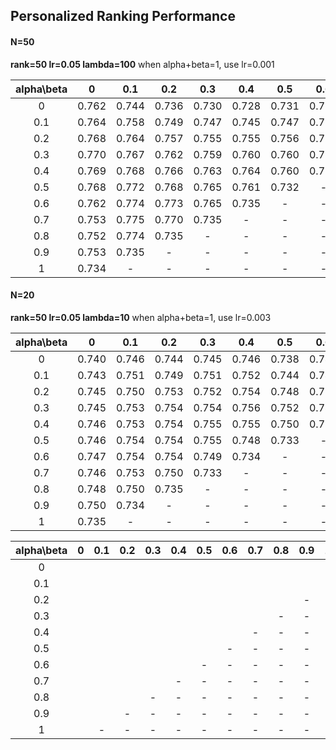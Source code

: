 
## Personalized Ranking Performance 
 
#### N=50 
 
 **rank=50 lr=0.05 lambda=100**  when alpha+beta=1, use lr=0.001

|alpha\beta| 0     |  0.1  |	0.2  |	0.3  |  0.4  |	0.5  |	0.6  |  0.7  |	0.8  |  0.9  |	 1   |
  |:---:  | :---: | :---: | :---: | :---: | :---: | :---: | :---: | :---: | :---: | :---: | :---: |
  |    0   | 0.762 | 0.744 | 0.736 | 0.730 | 0.728 | 0.731 | 0.723 | 0.718 | 0.712 | 0.650 | 0.518 |
  |   0.1  | 0.764 | 0.758 | 0.749 | 0.747 | 0.745 | 0.747 | 0.750 | 0.744 | 0.737 | 0.678 | - | 
  |   0.2  | 0.768 | 0.764 | 0.757 | 0.755 | 0.755 | 0.756 | 0.756 | 0.757 | 0.710 | - | - |
  |   0.3  | 0.770 | 0.767 | 0.762 | 0.759 | 0.760 | 0.760 | 0.758 | 0.715 | - | - | - |
  |   0.4  | 0.769 | 0.768 | 0.766 | 0.763 | 0.764 | 0.760 | 0.725 | - | - | - | - |
  |   0.5  | 0.768 | 0.772 | 0.768 | 0.765 | 0.761 | 0.732 | - | - | - | - | - |
  |   0.6  | 0.762 | 0.774 | 0.773 | 0.765 | 0.735 | - | - | - | - | - | - |
  |   0.7  | 0.753 | 0.775 | 0.770 | 0.735 | - | - | - | - | - | - | - |
  |   0.8  | 0.752 | 0.774 | 0.735 | - | - | - | - | - | - | - | - |
  |   0.9  | 0.753 | 0.735 | - | - | - | - | - | - | - | - | - |
  |    1   | 0.734 | - | - | - | - | - | - | - | - | - | - |

#### N=20

  **rank=50 lr=0.05 lambda=10**  when alpha+beta=1, use lr=0.003
 
|alpha\beta| 0     |  0.1  |	0.2  |	0.3  |  0.4  |	0.5  |	0.6  |  0.7  |	0.8  |  0.9  |	 1   |
  |:---:  | :---: | :---: | :---: | :---: | :---: | :---: | :---: | :---: | :---: | :---: | :---: |
  |    0   | 0.740 | 0.746 | 0.744 | 0.745 | 0.746 | 0.738 | 0.740 | 0.743 | 0.745 | 0.711 | 0.542  |
  |   0.1  | 0.743 | 0.751 | 0.749 | 0.751 | 0.752 | 0.744 | 0.745 | 0.749 | 0.729 | 0.721 | - | 
  |   0.2  | 0.745 | 0.750 | 0.753 | 0.752 | 0.754 | 0.748 | 0.751 | 0.742 | 0.729 | - | - |
  |   0.3  | 0.745 | 0.753 | 0.754 | 0.754 | 0.756 | 0.752 | 0.746 | 0.730 | - | - | - |
  |   0.4  | 0.746 | 0.753 | 0.754 | 0.755 | 0.755 | 0.750 | 0.731 | - | - | - | - |
  |   0.5  | 0.746 | 0.754 | 0.754 | 0.755 | 0.748 | 0.733 | - | - | - | - | - |
  |   0.6  | 0.747 | 0.754 | 0.754 | 0.749 | 0.734 | - | - | - | - | - | - |
  |   0.7  | 0.746 | 0.753 | 0.750 | 0.733 | - | - | - | - | - | - | - |
  |   0.8  | 0.748 | 0.750 | 0.735 | - | - | - | - | - | - | - | - |
  |   0.9  | 0.750 | 0.734 | - | - | - | - | - | - | - | - | - |
  |    1   | 0.735 | - | - | - | - | - | - | - | - | - | - |
  
  
  
|alpha\beta| 0     |  0.1  |	0.2  |	0.3  |  0.4  |	0.5  |	0.6  |  0.7  |	0.8  |  0.9  |	 1   |
  |:---:  | :---: | :---: | :---: | :---: | :---: | :---: | :---: | :---: | :---: | :---: | :---: |
  |    0   |  |  |  |  |  |  |  |  |  |  |  |
  |   0.1  |  |  |  |  |  |  |  |  |  |  | - | 
  |   0.2  |  |  |  |  |  |  |  |  |  | - | - |
  |   0.3  |  |  |  |  |  |  |  |  | - | - | - |
  |   0.4  |  |  |  |  |  |  |  | - | - | - | - |
  |   0.5  |  |  |  |  |  |  | - | - | - | - | - |
  |   0.6  |  |  |  |  |  | - | - | - | - | - | - |
  |   0.7  |  |  |  |  | - | - | - | - | - | - | - |
  |   0.8  |  |  |  | - | - | - | - | - | - | - | - |
  |   0.9  |  |  | - | - | - | - | - | - | - | - | - |
  |    1   |  | - | - | - | - | - | - | - | - | - | - |
  
  
